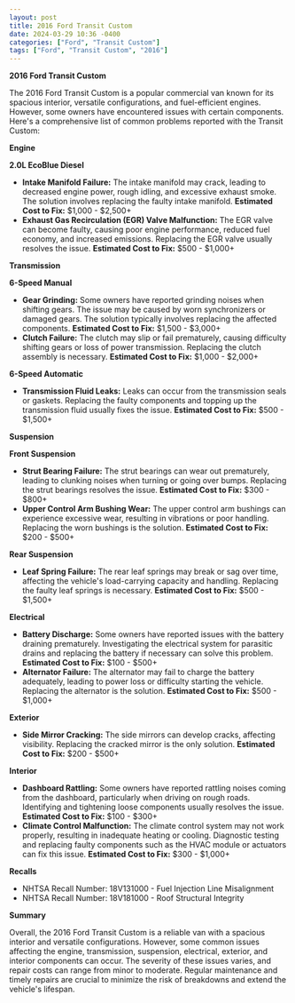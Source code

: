 ```yaml
---
layout: post
title: 2016 Ford Transit Custom
date: 2024-03-29 10:36 -0400
categories: ["Ford", "Transit Custom"]
tags: ["Ford", "Transit Custom", "2016"]
---
```

**2016 Ford Transit Custom**

The 2016 Ford Transit Custom is a popular commercial van known for its spacious interior, versatile configurations, and fuel-efficient engines. However, some owners have encountered issues with certain components. Here's a comprehensive list of common problems reported with the Transit Custom:

**Engine**

**2.0L EcoBlue Diesel**

* **Intake Manifold Failure:** The intake manifold may crack, leading to decreased engine power, rough idling, and excessive exhaust smoke. The solution involves replacing the faulty intake manifold. **Estimated Cost to Fix:** $1,000 - $2,500+
* **Exhaust Gas Recirculation (EGR) Valve Malfunction:** The EGR valve can become faulty, causing poor engine performance, reduced fuel economy, and increased emissions. Replacing the EGR valve usually resolves the issue. **Estimated Cost to Fix:** $500 - $1,000+

**Transmission**

**6-Speed Manual**

* **Gear Grinding:** Some owners have reported grinding noises when shifting gears. The issue may be caused by worn synchronizers or damaged gears. The solution typically involves replacing the affected components. **Estimated Cost to Fix:** $1,500 - $3,000+
* **Clutch Failure:** The clutch may slip or fail prematurely, causing difficulty shifting gears or loss of power transmission. Replacing the clutch assembly is necessary. **Estimated Cost to Fix:** $1,000 - $2,000+

**6-Speed Automatic**

* **Transmission Fluid Leaks:** Leaks can occur from the transmission seals or gaskets. Replacing the faulty components and topping up the transmission fluid usually fixes the issue. **Estimated Cost to Fix:** $500 - $1,500+

**Suspension**

**Front Suspension**

* **Strut Bearing Failure:** The strut bearings can wear out prematurely, leading to clunking noises when turning or going over bumps. Replacing the strut bearings resolves the issue. **Estimated Cost to Fix:** $300 - $800+
* **Upper Control Arm Bushing Wear:** The upper control arm bushings can experience excessive wear, resulting in vibrations or poor handling. Replacing the worn bushings is the solution. **Estimated Cost to Fix:** $200 - $500+

**Rear Suspension**

* **Leaf Spring Failure:** The rear leaf springs may break or sag over time, affecting the vehicle's load-carrying capacity and handling. Replacing the faulty leaf springs is necessary. **Estimated Cost to Fix:** $500 - $1,500+

**Electrical**

* **Battery Discharge:** Some owners have reported issues with the battery draining prematurely. Investigating the electrical system for parasitic drains and replacing the battery if necessary can solve this problem. **Estimated Cost to Fix:** $100 - $500+
* **Alternator Failure:** The alternator may fail to charge the battery adequately, leading to power loss or difficulty starting the vehicle. Replacing the alternator is the solution. **Estimated Cost to Fix:** $500 - $1,000+

**Exterior**

* **Side Mirror Cracking:** The side mirrors can develop cracks, affecting visibility. Replacing the cracked mirror is the only solution. **Estimated Cost to Fix:** $200 - $500+

**Interior**

* **Dashboard Rattling:** Some owners have reported rattling noises coming from the dashboard, particularly when driving on rough roads. Identifying and tightening loose components usually resolves the issue. **Estimated Cost to Fix:** $100 - $300+
* **Climate Control Malfunction:** The climate control system may not work properly, resulting in inadequate heating or cooling. Diagnostic testing and replacing faulty components such as the HVAC module or actuators can fix this issue. **Estimated Cost to Fix:** $300 - $1,000+

**Recalls**

* NHTSA Recall Number: 18V131000 - Fuel Injection Line Misalignment
* NHTSA Recall Number: 18V181000 - Roof Structural Integrity

**Summary**

Overall, the 2016 Ford Transit Custom is a reliable van with a spacious interior and versatile configurations. However, some common issues affecting the engine, transmission, suspension, electrical, exterior, and interior components can occur. The severity of these issues varies, and repair costs can range from minor to moderate. Regular maintenance and timely repairs are crucial to minimize the risk of breakdowns and extend the vehicle's lifespan.
